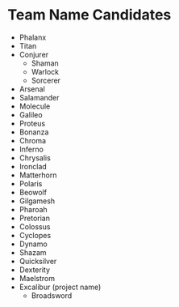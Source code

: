 # Team Name Candidates

- Phalanx
- Titan
- Conjurer
    - Shaman
    - Warlock
    - Sorcerer
- Arsenal
- Salamander
- Molecule
- Galileo
- Proteus
- Bonanza
- Chroma
- Inferno
- Chrysalis
- Ironclad
- Matterhorn
- Polaris
- Beowolf
- Gilgamesh
- Pharoah
- Pretorian
- Colossus
- Cyclopes
- Dynamo
- Shazam
- Quicksilver
- Dexterity
- Maelstrom
- Excalibur (project name)
    - Broadsword
